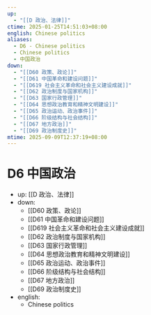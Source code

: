 ```yaml
---
up:
  - "[[D 政治、法律]]"
ctime: 2025-01-25T14:51:03+08:00
english: Chinese politics
aliases:
  - D6 - Chinese politics
  - Chinese politics
  - 中国政治
down:
  - "[[D60 政策、政论]]"
  - "[[D61 中国革命和建设问题]]"
  - "[[D619 社会主义革命和社会主义建设成就]]"
  - "[[D62 政治制度与国家机构]]"
  - "[[D63 国家行政管理]]"
  - "[[D64 思想政治教育和精神文明建设]]"
  - "[[D65 政治运动、政治事件]]"
  - "[[D66 阶级结构与社会结构]]"
  - "[[D67 地方政治]]"
  - "[[D69 政治制度史]]"
mtime: 2025-09-09T12:37:19+08:00
---
```


# D6 中国政治

- up: [[D 政治、法律]]
- down:
	- [[D60 政策、政论]]
	- [[D61 中国革命和建设问题]]
	- [[D619 社会主义革命和社会主义建设成就]]
	- [[D62 政治制度与国家机构]]
	- [[D63 国家行政管理]]
	- [[D64 思想政治教育和精神文明建设]]
	- [[D65 政治运动、政治事件]]
	- [[D66 阶级结构与社会结构]]
	- [[D67 地方政治]]
	- [[D69 政治制度史]]
- english:
	- Chinese politics
